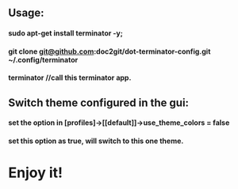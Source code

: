 ## Usage:
#### sudo apt-get install terminator -y;
#### git clone git@github.com:doc2git/dot-terminator-config.git ~/.config/terminator
#### terminator //call this terminator app.
## Switch theme configured in the gui:
#### set the option in [profiles]->[[default]]->use_theme_colors = false
#### set this option as true, will switch to this one theme.
# Enjoy it!

